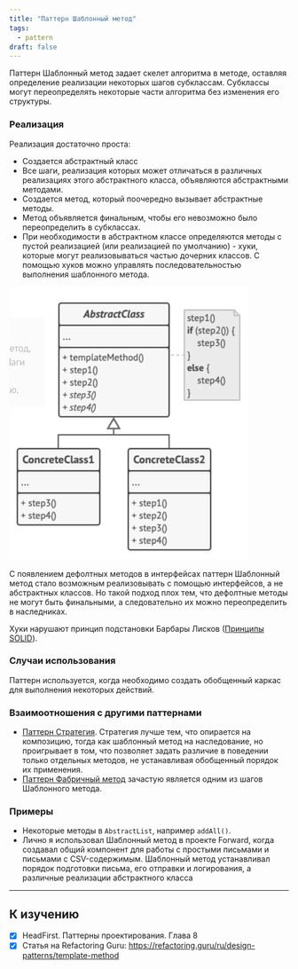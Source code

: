 ```yaml
---
title: "Паттерн Шаблонный метод"
tags:
  - pattern
draft: false
---
```


Паттерн Шаблонный метод задает скелет алгоритма в методе, оставляя определение реализации некоторых шагов субклассам. Субклассы могут переопределять некоторые части алгоритма без изменения его структуры.

### Реализация

Реализация достаточно проста:

- Создается абстрактный класс
- Все шаги, реализация которых может отличаться в различных реализациях этого абстрактного класса, объявляются абстрактными методами.
- Создается метод, который поочередно вызывает абстрактные методы.
- Метод объявляется финальным, чтобы его невозможно было переопределить в субклассах.
- При необходимости в абстрактном классе определяются методы с пустой реализацией (или реализацией по умолчанию) - хуки, которые могут реализовываться частью дочерних классов. С помощью хуков можно управлять последовательностью выполнения шаблонного метода.

![template method](../../images/tempate_method_pattern.png)

С появлением дефолтных методов в интерфейсах паттерн Шаблонный метод стало возможным реализовывать с помощью интерфейсов, а не абстрактных классов. Но такой подход плох тем, что дефолтные методы не могут быть финальными, а следовательно их можно переопределить в наследниках.

Хуки нарушают принцип подстановки Барбары Лисков ([Принципы SOLID](evernote:///view/170585988/s440/9decc247-e39c-d9cf-b32c-b845d8f9fa8c/48961e8e-4a2c-4d01-818a-19d7bfdff159/)).

### Случаи использования

Паттерн используется, когда необходимо создать обобщенный каркас для выполнения некоторых действий.

### Взаимоотношения с другими паттернами

- [Паттерн Стратегия](strategy.md). Стратегия лучше тем, что опирается на композицию, тогда как шаблонный метод на наследование, но проигрывает в том, что позволяет задать различие в поведении только отдельных методов, не устанавливая обобщенный порядок их применения.
- [Паттерн Фабричный метод](factory_method.md) зачастую является одним из шагов Шаблонного метода.

### Примеры

- Некоторые методы в `AbstractList`, например `addAll()`.
- Лично я использовал Шаблонный метод в проекте Forward, когда создавал общий компонент для работы с простыми письмами и письмами с CSV-содержимым. Шаблонный метод устанавливал порядок подготовки письма, его отправки и логирования, а различные реализации абстрактного класса

---
## К изучению
- [X] HeadFirst. Паттерны проектирования. Глава 8
- [X] Статья на Refactoring Guru: https://refactoring.guru/ru/design-patterns/template-method